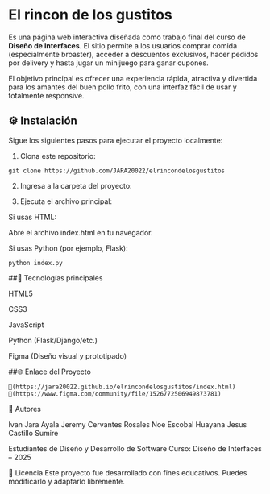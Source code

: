   # El rincon de los gustitos
Es una página web interactiva diseñada como trabajo final del curso de **Diseño de Interfaces**. El sitio permite a los usuarios comprar comida (especialmente broaster), acceder a descuentos exclusivos, hacer pedidos por delivery y hasta jugar un minijuego para ganar cupones.

El objetivo principal es ofrecer una experiencia rápida, atractiva y divertida para los amantes del buen pollo frito, con una interfaz fácil de usar y totalmente responsive.

## ⚙️ Instalación
Sigue los siguientes pasos para ejecutar el proyecto localmente:

1. Clona este repositorio:
```
git clone https://github.com/JARA20022/elrincondelosgustitos
```

2. Ingresa a la carpeta del proyecto:

3. Ejecuta el archivo principal:

Si usas HTML:

Abre el archivo index.html en tu navegador.

Si usas Python (por ejemplo, Flask):
```
python index.py

```

##🧩 Tecnologías principales

HTML5

CSS3

JavaScript

Python (Flask/Django/etc.)

Figma (Diseño visual y prototipado)

##🌐 Enlace del Proyecto
```
🔗(https://jara20022.github.io/elrincondelosgustitos/index.html)
🔗(https://www.figma.com/community/file/1526772506949873781)
```

👤 Autores

Ivan Jara Ayala
Jeremy Cervantes Rosales
Noe Escobal Huayana
Jesus Castillo Sumire

Estudiantes de Diseño y Desarrollo de Software
Curso: Diseño de Interfaces – 2025

📝 Licencia
Este proyecto fue desarrollado con fines educativos. Puedes modificarlo y adaptarlo libremente.
